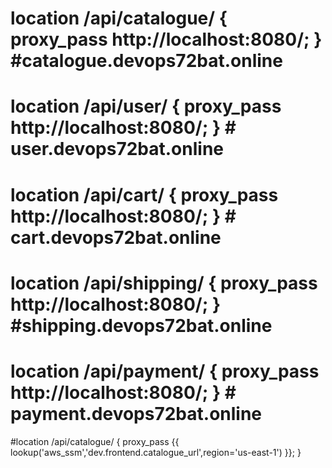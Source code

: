 # location /api/catalogue/ { proxy_pass http://localhost:8080/; } #catalogue.devops72bat.online
# location /api/user/ { proxy_pass http://localhost:8080/; } # user.devops72bat.online
# location /api/cart/ { proxy_pass http://localhost:8080/; } # cart.devops72bat.online
# location /api/shipping/ { proxy_pass http://localhost:8080/; } #shipping.devops72bat.online
# location /api/payment/ { proxy_pass http://localhost:8080/; } # payment.devops72bat.online

#location /api/catalogue/ { proxy_pass {{ lookup('aws_ssm','dev.frontend.catalogue_url',region='us-east-1') }}; }

